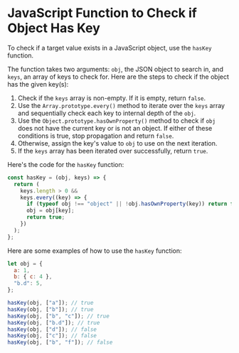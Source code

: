 # JavaScript Function to Check if Object Has Key

To check if a target value exists in a JavaScript object, use the `hasKey` function.

The function takes two arguments: `obj`, the JSON object to search in, and `keys`, an array of keys to check for. Here are the steps to check if the object has the given key(s):

1. Check if the `keys` array is non-empty. If it is empty, return `false`.
2. Use the `Array.prototype.every()` method to iterate over the `keys` array and sequentially check each key to internal depth of the `obj`.
3. Use the `Object.prototype.hasOwnProperty()` method to check if `obj` does not have the current key or is not an object. If either of these conditions is true, stop propagation and return `false`.
4. Otherwise, assign the key's value to `obj` to use on the next iteration.
5. If the `keys` array has been iterated over successfully, return `true`.

Here's the code for the `hasKey` function:

```js
const hasKey = (obj, keys) => {
  return (
    keys.length > 0 &&
    keys.every((key) => {
      if (typeof obj !== "object" || !obj.hasOwnProperty(key)) return false;
      obj = obj[key];
      return true;
    })
  );
};
```

Here are some examples of how to use the `hasKey` function:

```js
let obj = {
  a: 1,
  b: { c: 4 },
  "b.d": 5,
};

hasKey(obj, ["a"]); // true
hasKey(obj, ["b"]); // true
hasKey(obj, ["b", "c"]); // true
hasKey(obj, ["b.d"]); // true
hasKey(obj, ["d"]); // false
hasKey(obj, ["c"]); // false
hasKey(obj, ["b", "f"]); // false
```
